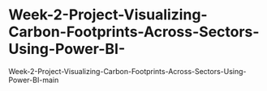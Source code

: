 # Week-2-Project-Visualizing-Carbon-Footprints-Across-Sectors-Using-Power-BI-
Week-2-Project-Visualizing-Carbon-Footprints-Across-Sectors-Using-Power-BI-main
